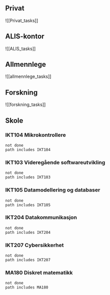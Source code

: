 
## Privat
![[Privat_tasks]]

## ALIS-kontor
![[ALIS_tasks]]
## Allmennlege
![[allmennlege_tasks]]

## Forskning
![[forskning_tasks]]

## Skole
### IKT104 Mikrokontrollere
```tasks
not done
path includes IKT104
```

### IKT103 Videregående softwareutvikling
```tasks
not done
path includes IKT103
```

### IKT105 Datamodellering og databaser
```tasks
not done
path includes IKT105
```

### IKT204 Datakommunikasjon
```tasks
not done
path includes IKT204
```

### IKT207 Cybersikkerhet
```tasks
not done
path includes IKT207
```

### MA180 Diskret matematikk
```tasks
not done
path includes MA180
```
